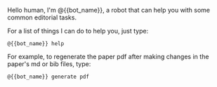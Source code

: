 Hello human, I'm @{{bot_name}}, a robot that can help you with some common editorial tasks.

For a list of things I can do to help you, just type:

```
@{{bot_name}} help
```

For example, to regenerate the paper pdf after making changes in the paper's md or bib files, type:

```
@{{bot_name}} generate pdf
```

